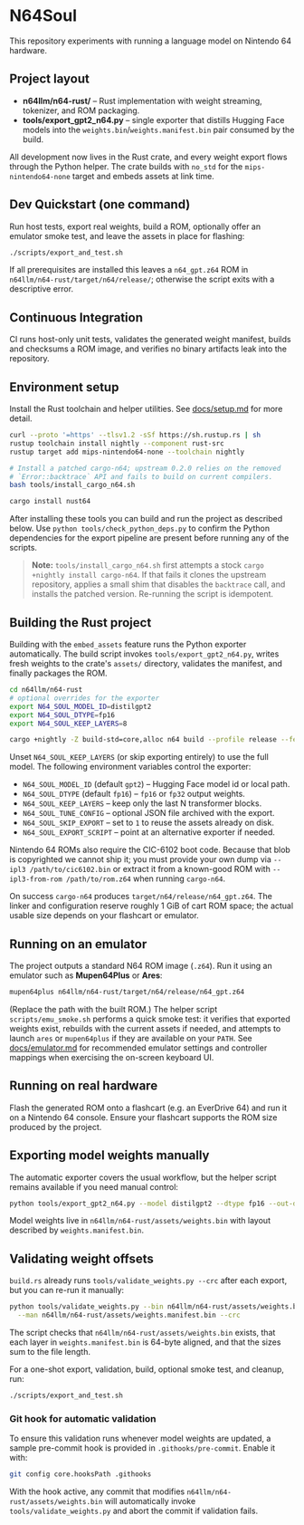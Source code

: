 # N64Soul

This repository experiments with running a language model on Nintendo 64 hardware.

## Project layout

- **n64llm/n64-rust/** – Rust implementation with weight streaming, tokenizer, and ROM packaging.
- **tools/export_gpt2_n64.py** – single exporter that distills Hugging Face models into the `weights.bin`/`weights.manifest.bin` pair consumed by the build.

All development now lives in the Rust crate, and every weight export flows
through the Python helper. The crate builds with `no_std` for the
`mips-nintendo64-none` target and embeds assets at link time.

## Dev Quickstart (one command)
Run host tests, export real weights, build a ROM, optionally offer an emulator
smoke test, and leave the assets in place for flashing:

```bash
./scripts/export_and_test.sh
```

If all prerequisites are installed this leaves a `n64_gpt.z64` ROM in
`n64llm/n64-rust/target/n64/release/`; otherwise the script exits with a
descriptive error.

## Continuous Integration

CI runs host-only unit tests, validates the generated weight manifest, builds and
checksums a ROM image, and verifies no binary artifacts leak into the
repository.

## Environment setup

Install the Rust toolchain and helper utilities. See
[docs/setup.md](docs/setup.md) for more detail.

```bash
curl --proto '=https' --tlsv1.2 -sSf https://sh.rustup.rs | sh
rustup toolchain install nightly --component rust-src
rustup target add mips-nintendo64-none --toolchain nightly

# Install a patched cargo-n64; upstream 0.2.0 relies on the removed
# `Error::backtrace` API and fails to build on current compilers.
bash tools/install_cargo_n64.sh

cargo install nust64
```

After installing these tools you can build and run the project as described
below. Use `python tools/check_python_deps.py` to confirm the Python
dependencies for the export pipeline are present before running any of the
scripts.

> **Note:** `tools/install_cargo_n64.sh` first attempts a stock `cargo +nightly
> install cargo-n64`. If that fails it clones the upstream repository, applies a
> small shim that disables the `backtrace` call, and installs the patched
> version. Re-running the script is idempotent.

## Building the Rust project

Building with the `embed_assets` feature runs the Python exporter automatically.
The build script invokes `tools/export_gpt2_n64.py`, writes fresh weights to the
crate's `assets/` directory, validates the manifest, and finally packages the
ROM.

```bash
cd n64llm/n64-rust
# optional overrides for the exporter
export N64_SOUL_MODEL_ID=distilgpt2
export N64_SOUL_DTYPE=fp16
export N64_SOUL_KEEP_LAYERS=8

cargo +nightly -Z build-std=core,alloc n64 build --profile release --features embed_assets
```

Unset `N64_SOUL_KEEP_LAYERS` (or skip exporting entirely) to use the full model.
The following environment variables control the exporter:

- `N64_SOUL_MODEL_ID` (default `gpt2`) – Hugging Face model id or local path.
- `N64_SOUL_DTYPE` (default `fp16`) – `fp16` or `fp32` output weights.
- `N64_SOUL_KEEP_LAYERS` – keep only the last N transformer blocks.
- `N64_SOUL_TUNE_CONFIG` – optional JSON file archived with the export.
- `N64_SOUL_SKIP_EXPORT` – set to `1` to reuse the assets already on disk.
- `N64_SOUL_EXPORT_SCRIPT` – point at an alternative exporter if needed.

Nintendo 64 ROMs also require the CIC-6102 boot code. Because that blob is
copyrighted we cannot ship it; you must provide your own dump via
`--ipl3 /path/to/cic6102.bin` or extract it from a known-good ROM with
`--ipl3-from-rom /path/to/rom.z64` when running `cargo-n64`.

On success `cargo-n64` produces `target/n64/release/n64_gpt.z64`. The linker and
configuration reserve roughly 1&nbsp;GiB of cart ROM space; the actual usable size
depends on your flashcart or emulator.

## Running on an emulator

The project outputs a standard N64 ROM image (`.z64`). Run it using an emulator
such as **Mupen64Plus** or **Ares**:

```bash
mupen64plus n64llm/n64-rust/target/n64/release/n64_gpt.z64
```

(Replace the path with the built ROM.) The helper script `scripts/emu_smoke.sh`
performs a quick smoke test: it verifies that exported weights exist, rebuilds
with the current assets if needed, and attempts to launch `ares` or
`mupen64plus` if they are available on your `PATH`. See
[docs/emulator.md](docs/emulator.md) for recommended emulator settings and
controller mappings when exercising the on-screen keyboard UI.

## Running on real hardware

Flash the generated ROM onto a flashcart (e.g. an EverDrive&nbsp;64) and run it on a
Nintendo&nbsp;64 console. Ensure your flashcart supports the ROM size produced by
the project.

## Exporting model weights manually

The automatic exporter covers the usual workflow, but the helper script remains
available if you need manual control:

```bash
python tools/export_gpt2_n64.py --model distilgpt2 --dtype fp16 --out-dir n64llm/n64-rust/assets
```

Model weights live in `n64llm/n64-rust/assets/weights.bin` with layout described
by `weights.manifest.bin`.

## Validating weight offsets

`build.rs` already runs `tools/validate_weights.py --crc` after each export, but
you can re-run it manually:

```bash
python tools/validate_weights.py --bin n64llm/n64-rust/assets/weights.bin \
  --man n64llm/n64-rust/assets/weights.manifest.bin --crc
```

The script checks that `n64llm/n64-rust/assets/weights.bin` exists, that each
layer in `weights.manifest.bin` is 64-byte aligned, and that the sizes sum to the
file length.

For a one-shot export, validation, build, optional smoke test, and cleanup, run:

```bash
./scripts/export_and_test.sh
```

### Git hook for automatic validation

To ensure this validation runs whenever model weights are updated, a sample
pre-commit hook is provided in `.githooks/pre-commit`. Enable it with:

```bash
git config core.hooksPath .githooks
```

With the hook active, any commit that modifies
`n64llm/n64-rust/assets/weights.bin` will automatically invoke
`tools/validate_weights.py` and abort the commit if validation fails.

